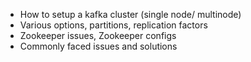 * How to setup a kafka cluster (single node/ multinode)
* Various options, partitions, replication factors
* Zookeeper issues, Zookeeper configs
* Commonly faced issues and solutions